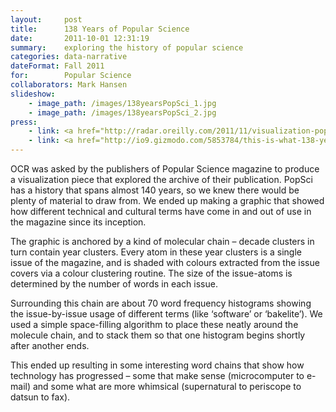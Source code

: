 ```yaml
---
layout:     post
title:      138 Years of Popular Science
date:       2011-10-01 12:31:19
summary:    exploring the history of popular science
categories: data-narrative
dateFormat: Fall 2011
for:        Popular Science
collaborators: Mark Hansen
slideshow:
    - image_path: /images/138yearsPopSci_1.jpg
    - image_path: /images/138yearsPopSci_2.jpg
press:     
    - link: <a href="http://radar.oreilly.com/2011/11/visualization-popular-science-archive.html" target="_blank">O'Reilly</a>
    - link: <a href="http://io9.gizmodo.com/5853784/this-is-what-138-years-of-popular-science-look-like" target="_blank">i09</a>
---
```


OCR was asked by the publishers of Popular Science magazine to produce a visualization piece that explored the archive of their publication. PopSci has a history that spans almost 140 years, so we knew there would be plenty of material to draw from. We ended up making a graphic that showed how different technical and cultural terms have come in and out of use in the magazine since its inception.

The graphic is anchored by a kind of molecular chain – decade clusters in turn contain year clusters. Every atom in these year clusters is a single issue of the magazine, and is shaded with colours extracted from the issue covers via a colour clustering routine. The size of the issue-atoms is determined by the number of words in each issue.

Surrounding this chain are about 70 word frequency histograms showing the issue-by-issue usage of different terms (like ‘software’ or ‘bakelite’). We used a simple space-filling algorithm to place these neatly around the molecule chain, and to stack them so that one histogram begins shortly after another ends.

This ended up resulting in some interesting word chains that show how technology has progressed – some that make sense (microcomputer to e-mail) and some what are more whimsical (supernatural to periscope to datsun to fax).